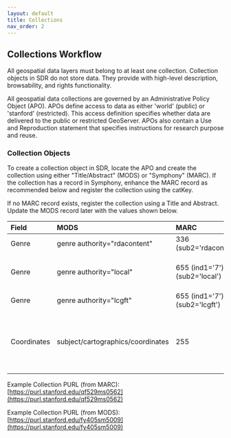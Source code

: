 ```yaml
---
layout: default
title: Collections
nav_order: 2
---
```


## Collections Workflow

All geospatial data layers must belong to at least one collection. Collection objects in SDR do not store data. They provide with high-level description, browsability, and rights functionality.

All geospatial data collections are governed by an Administrative Policy Object (APO). APOs define access to data as either 'world' (public) or 'stanford' (restricted). This access definition specifies whether data are delivered to the public or restricted GeoServer. APOs also contain a Use and Reproduction statement that specifies instructions for research purpose and reuse. 

### Collection Objects

To create a collection object in SDR, locate the APO and create the collection using either "Title/Abstract" (MODS) or "Symphony" (MARC). If the collection has a record in Symphony, enhance the MARC record as recommended below and register the collection using the catKey. 

If no MARC record exists, register the collection using a Title and Abstract. Update the MODS record later with the values shown below.

|Field|MODS|MARC|Value|
|:-----|:------|:------|:------|
|Genre|genre authority="rdacontent"|336 (sub2='rdacontent')|cartographic dataset|
|Genre|genre authority="local"|655 (ind1='7'), (sub2='local')|Geographic information systems data|
|Genre|genre authority="lcgft"|655 (ind1='7'), (sub2='lcgft')|Geospatial data|
|Coordinates|subject/cartographics/coordinates|255|(W 121.4851--W 120.3878/N 038.0775--N 037.1347)|

Example Collection PURL (from MARC): [https://purl.stanford.edu/qf529ms0562](https://purl.stanford.edu/qf529ms0562)

Example Collection PURL (from MODS): [https://purl.stanford.edu/fy405sm5009](https://purl.stanford.edu/fy405sm5009)
